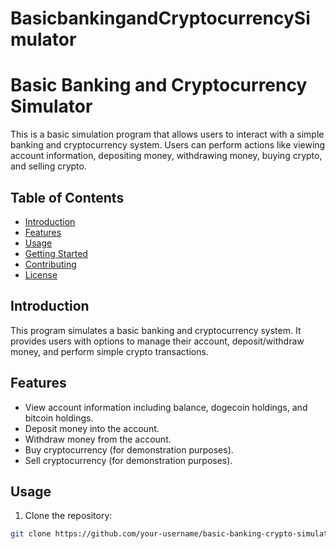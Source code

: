 # BasicbankingandCryptocurrencySimulator
# Basic Banking and Cryptocurrency Simulator

This is a basic simulation program that allows users to interact with a simple banking and cryptocurrency system. Users can perform actions like viewing account information, depositing money, withdrawing money, buying crypto, and selling crypto.

## Table of Contents

- [Introduction](#introduction)
- [Features](#features)
- [Usage](#usage)
- [Getting Started](#getting-started)
- [Contributing](#contributing)
- [License](#license)

## Introduction

This program simulates a basic banking and cryptocurrency system. It provides users with options to manage their account, deposit/withdraw money, and perform simple crypto transactions.

## Features

- View account information including balance, dogecoin holdings, and bitcoin holdings.
- Deposit money into the account.
- Withdraw money from the account.
- Buy cryptocurrency (for demonstration purposes).
- Sell cryptocurrency (for demonstration purposes).

## Usage

1. Clone the repository:

```bash
git clone https://github.com/your-username/basic-banking-crypto-simulator.git
